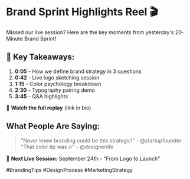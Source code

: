 # Brand Sprint Highlights Reel 🎬

Missed our live session? Here are the key moments from yesterday's 20-Minute Brand Sprint!

## 🎯 Key Takeaways:
1. **0:05** - How we define brand strategy in 3 questions
2. **0:42** - Live logo sketching session
3. **1:15** - Color psychology breakdown
4. **2:30** - Typography pairing demo
5. **3:45** - Q&A highlights

🔗 **Watch the full replay** (link in bio)

## What People Are Saying:
> "Never knew branding could be this strategic!" - @startupfounder
> "That color tip was 🔥" - @designerlife

📢 **Next Live Session:** September 24th - "From Logo to Launch"

#BrandingTips #DesignProcess #MarketingStrategy
